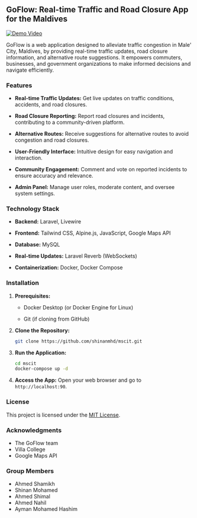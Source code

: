 ## GoFlow: Real-time Traffic and Road Closure App for the Maldives

[![Demo Video](about:sanitized)](link-to-your-demo-video)

GoFlow is a web application designed to alleviate traffic congestion in Male' City, Maldives, by providing real-time traffic updates, road closure information, and alternative route suggestions. It empowers commuters, businesses, and government organizations to make informed decisions and navigate efficiently.

### Features

* **Real-time Traffic Updates:** Get live updates on traffic conditions, accidents, and road closures.

* **Road Closure Reporting:** Report road closures and incidents, contributing to a community-driven platform.

* **Alternative Routes:** Receive suggestions for alternative routes to avoid congestion and road closures.

* **User-Friendly Interface:** Intuitive design for easy navigation and interaction.

* **Community Engagement:** Comment and vote on reported incidents to ensure accuracy and relevance.

* **Admin Panel:** Manage user roles, moderate content, and oversee system settings.

### Technology Stack

* **Backend:** Laravel, Livewire

* **Frontend:** Tailwind CSS, Alpine.js, JavaScript, Google Maps API

* **Database:** MySQL

* **Real-time Updates:** Laravel Reverb (WebSockets)

* **Containerization:** Docker, Docker Compose

### Installation

1.  **Prerequisites:**

    * Docker Desktop (or Docker Engine for Linux)

    * Git (if cloning from GitHub)

2.  **Clone the Repository:**

    ```bash
    git clone https://github.com/shinanmhd/mscit.git
    ```

3.  **Run the Application:**

    ```bash
    cd mscit 
    docker-compose up -d
    ```

4.  **Access the App:** Open your web browser and go to `http://localhost:90`.

### License

This project is licensed under the [MIT License](link-to-license-file).

### Acknowledgments

* The GoFlow team
* Villa College
* Google Maps API

### Group Members

* Ahmed Shamikh
* Shinan Mohamed
* Ahmed Shimal
* Ahmed Nahil
* Ayman Mohamed Hashim

